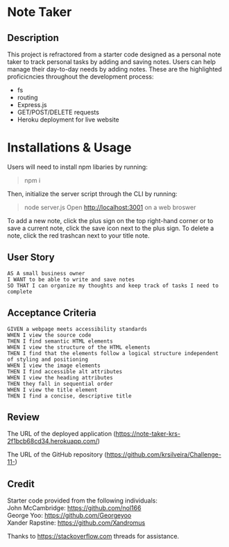 # Note Taker

## Description
This project is refractored from a starter code designed as a personal note taker to track personal tasks by adding and saving notes. Users can help manage their day-to-day needs by adding notes. These are the highlighted proficicncies throughout the development process:
* fs
* routing
* Express.js
* GET/POST/DELETE requests
* Heroku deployment for live website


# Installations & Usage
Users will need to install npm libaries by running: 
> npm i <br>

Then, initialize the server script through the CLI by running:
> node server.js
> Open <http://localhost:3001> on a web broswer <br>

To add a new note, click the plus sign on the top right-hand corner or to save a current note, click the save icon next to the plus sign. To delete a note, click the red trashcan next to your title note. 

## User Story
```
AS A small business owner
I WANT to be able to write and save notes
SO THAT I can organize my thoughts and keep track of tasks I need to complete
```

## Acceptance Criteria
```
GIVEN a webpage meets accessibility standards
WHEN I view the source code
THEN I find semantic HTML elements
WHEN I view the structure of the HTML elements
THEN I find that the elements follow a logical structure independent of styling and positioning
WHEN I view the image elements
THEN I find accessible alt attributes
WHEN I view the heading attributes
THEN they fall in sequential order
WHEN I view the title element
THEN I find a concise, descriptive title
```


## Review
The URL of the deployed application (https://note-taker-krs-2f1bcb68cd34.herokuapp.com/)

The URL of the GitHub repository (https://github.com/krsilveira/Challenge-11-)

## Credit

Starter code provided from the following individuals: <br>
John McCambridge: https://github.com/nol166 <br>
George Yoo: https://github.com/Georgeyoo <br>
Xander Rapstine: https://github.com/Xandromus <br>

Thanks to https://stackoverflow.com threads for assistance.
